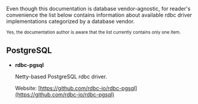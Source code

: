 <!---
 ! Copyright 2016-2017 rdbc contributors
 !
 ! Licensed under the Apache License, Version 2.0 (the "License");
 ! you may not use this file except in compliance with the License.
 ! You may obtain a copy of the License at
 !
 !     http://www.apache.org/licenses/LICENSE-2.0
 !
 ! Unless required by applicable law or agreed to in writing, software
 ! distributed under the License is distributed on an "AS IS" BASIS,
 ! WITHOUT WARRANTIES OR CONDITIONS OF ANY KIND, either express or implied.
 ! See the License for the specific language governing permissions and
 ! limitations under the License. 
 -->

Even though this documentation is database vendor-agnostic, for reader's
convenience the list below contains information about available rdbc driver
implementations categorized by a database vendor.

<small>Yes, the documentation author is aware that the list currently contains only one item.</small>

## PostgreSQL

*    **rdbc-pgsql**

     Netty-based PostgreSQL rdbc driver.
   
     Website: [https://github.com/rdbc-io/rdbc-pgsql](https://github.com/rdbc-io/rdbc-pgsql)
